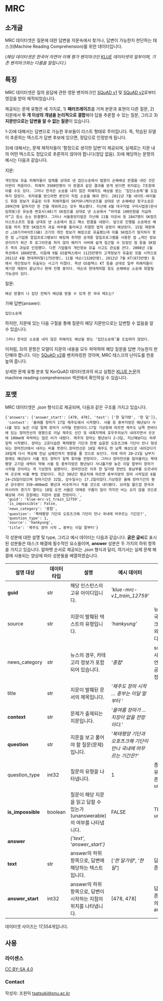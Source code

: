# MRC

## 소개글

MRC 데이터셋은 질문에 대한 답변을 지문속에서 찾거나, 답변이 가능한지 판단하는 태스크(Machine Reading Comprehension)를 위한 데이터입니다.

(*해당 데이터셋은 한국어 자연어 이해 평가 벤치마크인 [KLUE](https://klue-benchmark.com/) 데이터셋의 일부이며, 기존 벤치마크와는 다름을 알립니다.*)

## 특징

MRC 데이터셋은 질의 응답에 관한 영문 벤치마크인 [SQuAD v1](https://rajpurkar.github.io/SQuAD-explorer/explore/1.1/dev/) 및 [SQuAD v2](https://rajpurkar.github.io/SQuAD-explorer/explore/v2.0/dev/)로부터 영감을 받아 제작되었습니다.

제공되는 문제 유형은 세 가지로, 1) **패러프레이즈**를 거쳐 본문과 표현이 다른 질문, 2) 지문에서 **두 개 이상의 개념을 논리적으로 결합**해야 답을 추론할 수 있는 질문, 그리고 3) **지문만으로는 답변을 알 수 없는 질문**이 있습니다. 

1-2)에 대해서는 답변으로 가능한 후보들이 리스트 형태로 주어집니다. 즉, 학습된 모델이 추론하는 텍스트가 답변 후보에 있으면, 정답으로 인정받게 됩니다. 

3)에 대해서는, 문제 제작자들이 '함정으로 생각한 답변'이 제공되며, 실제로는 지문 내의 어떤 텍스트도 정답으로 추론하지 않아야 합니다(정답 없음). 3)에 해당하는 문항의 예시는 다음과 같습니다.

지문:
```
개인정보 유출 피해자들이 업체를 상대로 낸 집단소송에서 법원이 손해배상 판결을 내린 것은 이번이 처음이다. 피해자 3500만명이 이 판결과 같은 결과를 얻게 된다면 위자료는 7조원에 이를 수도 있다. 그러나 한국은 소송을 내지 않은 피해자도 배상을 받는 ‘집단소송제’를 도입하지 않았다. 위자료를 받으려면 본인이 직접 소송을 해야 한다. 2011년 7월 네이트·싸이월드 회원 정보가 유출된 이후 피해자들이 SK커뮤니케이션즈를 상대로 낸 손해배상 청구소송은 20여건에 달하지만 한 건을 제외하고는 모두 패소했다. 지난해 4월 대구지법 구미시법원(판사 임희동)은 유능종 변호사(48)가 SK컴즈를 상대로 낸 소송에서 “위자료 100만원을 지급하라”고 원소 승소 판결했다. 그러나 서울중앙지법은 지난해 11월 이모씨 등 2847명이 SK컴즈 이스트소프트 등을 상대로 낸 소송에서 원고 패소 판결을 내렸다. 앞으로 진행될 소송에선 해킹을 막지 못한 SK컴즈의 과실 여부를 둘러싸고 치열한 법적 공방이 예상된다. 15일 재판에선 △10기가바이트(GB) 크기의 개인 정보가 해킹으로 유출됐는데 이를 SK컴즈가 탐지하지 못한 점 △기업용 알집프로그램보다 해킹에 취약한 공개용 알집프로그램을 사용한 점 △개인 정보 관리자가 퇴근 후 로그아웃을 하지 않아 해커가 서버에 쉽게 접근할 수 있었던 점 등을 SK컴즈 측의 과실로 인정했다. 다른 기업들의 개인정보 유출 사고도 관심을 끈다. 2008년 1월 옥션에서 1860만명, 이듬해 9월 GS칼텍스에서 1125만명의 고객정보가 유출된 것을 시작으로 2011년 4월 현대캐피탈(175만명), 11월 넥슨(1320만명), 2012년 7월 KT(873만명) 등에서 개인정보가 유출되는 사고가 터졌다. 옥션 GS칼텍스 KT 등을 상대로 일부 피해자들이 제기한 재판이 끝났거나 현재 진행 중이다. 넥슨과 현대캐피탈 등도 손해배상 소송에 휘말릴 가능성이 있다.	
```

질문:
```
배상 판결이 나 집단 전체가 배상을 받을 수 있게 한 국내 제도는?
```

가짜 답변(answer):
```
집단소송제
```

하지만, 지문에 있는 다음 구절을 통해 질문이 해당 지문만으로는 답변할 수 없음을 알 수 있습니다.

```
그러나 한국은 소송을 내지 않은 피해자도 배상을 받는 ‘집단소송제’를 도입하지 않았다.
```

이처럼, 3)의 문항은 모델이 지문의 내용을 모두 파악하여 해당 질문을 답변 가능한지 판단해야 합니다. 이는 [SQuAD v2](https://rajpurkar.github.io/SQuAD-explorer/explore/v2.0/dev/)를 벤치마킹한 것이며, MRC 태스크의 난이도를 한층 높여 줍니다.

상세한 문제 유형 분포 및 KorQuAD 데이터셋과의 비교 실험은 [KLUE 논문](https://arxiv.org/abs/2105.09680)의 machine reading comprehension 섹션에서 확인하실 수 있습니다.

## 포맷

MRC 데이터셋은 *.json* 형식으로 제공되며, 다음과 같은 구조를 가지고 있습니다.

```
{'answers': {'answer_start': [478, 478], 'text': ['한 달가량', '한 달']},
 'context': '올여름 장마가 17일 제주도에서 시작됐다. 서울 등 중부지방은 예년보다 사나흘 정도 늦은 이달 말께 장마가 시작될 전망이다.17일 기상청에 따르면 제주도 남쪽 먼바다에 있는 장마전선의 영향으로 이날 제주도 산간 및 내륙지역에 호우주의보가 내려지면서 곳곳에 100㎜에 육박하는 많은 비가 내렸다. 제주의 장마는 평년보다 2~3일, 지난해보다는 하루 일찍 시작됐다. 장마는 고온다습한 북태평양 기단과 한랭 습윤한 오호츠크해 기단이 만나 형성되는 장마전선에서 내리는 비를 뜻한다.장마전선은 18일 제주도 먼 남쪽 해상으로 내려갔다가 20일께 다시 북상해 전남 남해안까지 영향을 줄 것으로 보인다. 이에 따라 20~21일 남부지방에도 예년보다 사흘 정도 장마가 일찍 찾아올 전망이다. 그러나 장마전선을 밀어올리는 북태평양 고기압 세력이 약해 서울 등 중부지방은 평년보다 사나흘가량 늦은 이달 말부터 장마가 시작될 것이라는 게 기상청의 설명이다. 장마전선은 이후 한 달가량 한반도 중남부를 오르내리며 곳곳에 비를 뿌릴 전망이다. 최근 30년간 평균치에 따르면 중부지방의 장마 시작일은 6월24~25일이었으며 장마기간은 32일, 강수일수는 17.2일이었다.기상청은 올해 장마기간의 평균 강수량이 350~400㎜로 평년과 비슷하거나 적을 것으로 내다봤다. 브라질 월드컵 한국과 러시아의 경기가 열리는 18일 오전 서울은 대체로 구름이 많이 끼지만 비는 오지 않을 것으로 예상돼 거리 응원에는 지장이 없을 전망이다.',
 'guid': 'klue-mrc-v1_train_12759',
 'is_impossible': False,
 'news_category': '종합',
 'question': '북태평양 기단과 오호츠크해 기단이 만나 국내에 머무르는 기간은?',
 'question_type': 1,
 'source': 'hankyung',
 'title': '제주도 장마 시작 … 중부는 이달 말부터'}
  ```
  
 각 성분에 대한 설명 및 type, 그리고 예시 데이터는 다음과 같습니다. **굵은 글씨**로 표시된 성분들은 태스크 해결에 필수적인 요소들이며, **answer** 성분은 두 가지의 하위 항목을 가지고 있습니다. 알파벳 순서로 제공되는 *.json* 형식과 달리, 여기서는 실제 문제 해결에 사용되는 양상에 따라 성분들을 배열하였습니다. 

| 설명   대상          | 데이터 타입 |    설명                                                               |    예시 데이터                                             |    비고                                                  |
|----------------------|-------------|---------------------------------------------------------------------------|----------------------------------------------------------------|--------------------------------------------------------------|
| **guid**                 | str         | 해당 인스턴스의 고유 아이디입니다.                                        | *'klue-mrc-v1_train_12759'*                                     |                                                              |
| source               | str         | 지문이 발췌된 텍스트의 유형입니다.                                        | *'hankyung'*                                                      | 뉴스의 경우 한국경제 혹은 아크로팬이며, 그 외에는 위키피디아 |
| news_category        | str         | 뉴스의 경우, 카테고리 정보가 포함되어 있습니다.                           | *'종합'*                                                           | source가 언론사일 경우, 해당 언론사에서 제공된 카테고리 정보 |
| title                | str         | 지문이 발췌된 문서의 제목입니다.                                          | *'제주도 장마 시작 … 중부는 이달 말부터 '*                         |                                                              |
| **context**              | str         | 문제가 출제되는 지문입니다.                                               | *'올여름 장마가 ... 지장이 없을 전망이다.'*                        |                                                              |
| **question**             | str         | 지문을 보고 풀어야 할 질문(문제)입니다.                                   | *'북태평양 기단과 오호츠크해 기단이 만나 국내에 머무르는 기간은?'* |                                                              |
| question_type        | int32       | 질문의 유형을 나타냅니다.                                                 | 1                                                              | 총 세 개의 질문 유형(1-3)이 존재하며, 3은 unanswerable          |
| **is_impossible**        | boolean     | 질문이 해당 지문을 읽고 답할 수 있는가(unanswerable)의 여부를 나타냅니다. | FALSE                                                          | TRUE일 경우 unanswerable                                     |
|**answer**|| *{'text', 'answer_start'}* |
| **text**         | str         | answer의 하위 항목으로, 답변에 해당하는 텍스트입니다.                     | [*'한 달가량'*, *'한 달'*]                                         | 답변은 여러 개 존재 가능                                     |
| **answer_start** | int32       | answer의 하위 항목으로, 답변이 시작하는 지점의 위치를 나타냅니다.         | [478, 478]                                                     | 답변이 여러 개 존재할 때, 각각의 answer_start                |


데이터셋 사이즈는 17,554개입니다.
  
 ## 사용
 
  ### 라이센스
 
  [CC BY-SA 4.0](https://creativecommons.org/licenses/by-sa/4.0/)
  
  ### Contact
 
 작성자: 조원익 tsatsuki@snu.ac.kr
